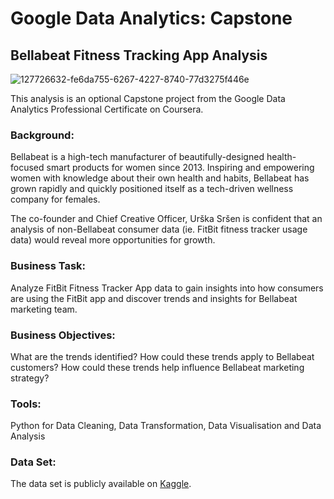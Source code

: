 # Google Data Analytics: Capstone

## Bellabeat Fitness Tracking App Analysis

![127726632-fe6da755-6267-4227-8740-77d3275f446e](https://user-images.githubusercontent.com/16343592/170406301-4b20ce53-140e-4d70-8c98-89f4bbc31efb.png)



This analysis is an optional Capstone project from the Google Data Analytics Professional Certificate on Coursera.

### Background:

Bellabeat is a high-tech manufacturer of beautifully-designed health-focused smart products for women since 2013. Inspiring and empowering women with knowledge about their own health and habits, Bellabeat has grown rapidly and quickly positioned itself as a tech-driven wellness company for females.

The co-founder and Chief Creative Officer, Urška Sršen is confident that an analysis of non-Bellabeat consumer data (ie. FitBit fitness tracker usage data) would reveal more opportunities for growth.

### Business Task:

Analyze FitBit Fitness Tracker App data to gain insights into how consumers are using the FitBit app and discover trends and insights for Bellabeat marketing team.

### Business Objectives:

What are the trends identified?
How could these trends apply to Bellabeat customers?
How could these trends help influence Bellabeat marketing strategy?

### Tools:

Python for Data Cleaning, Data Transformation, Data Visualisation and Data Analysis

### Data Set:

The data set is publicly available on [Kaggle](https://www.kaggle.com/datasets/arashnic/fitbit?resource=download).
